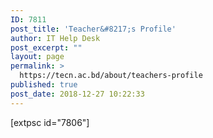 ```yaml
---
ID: 7811
post_title: 'Teacher&#8217;s Profile'
author: IT Help Desk
post_excerpt: ""
layout: page
permalink: >
  https://tecn.ac.bd/about/teachers-profile
published: true
post_date: 2018-12-27 10:22:33
---
```

[extpsc id="7806"]